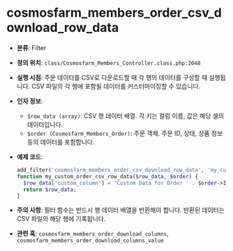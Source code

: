 # cosmosfarm_members_order_csv_download_row_data

- **분류**: Filter
- **정의 위치**: `class/Cosmosfarm_Members_Controller.class.php:2048`
- **실행 시점**: 주문 데이터를 CSV로 다운로드할 때 각 행의 데이터를 구성할 때 실행됩니다. CSV 파일의 각 행에 포함될 데이터를 커스터마이징할 수 있습니다.
- **인자 정보**:
  - `$row_data (array)`: CSV 행 데이터 배열. 각 키는 컬럼 이름, 값은 해당 셀의 데이터입니다.
  - `$order (Cosmosfarm_Members_Order)`: 주문 객체. 주문 ID, 상태, 상품 정보 등의 데이터를 포함합니다.
- **예제 코드**:

  ```php
  add_filter('cosmosfarm_members_order_csv_download_row_data', 'my_custom_order_csv_row_data', 10, 2);
  function my_custom_order_csv_row_data($row_data, $order) {
    $row_data['custom_column'] = 'Custom Data for Order ' . $order->ID();
    return $row_data;
  }
  ```

- **주의 사항**: 필터 함수는 반드시 행 데이터 배열을 반환해야 합니다. 반환된 데이터는 CSV 파일의 해당 행에 기록됩니다.
- **관련 훅**: `cosmosfarm_members_order_download_columns`, `cosmosfarm_members_order_download_columns_value`

